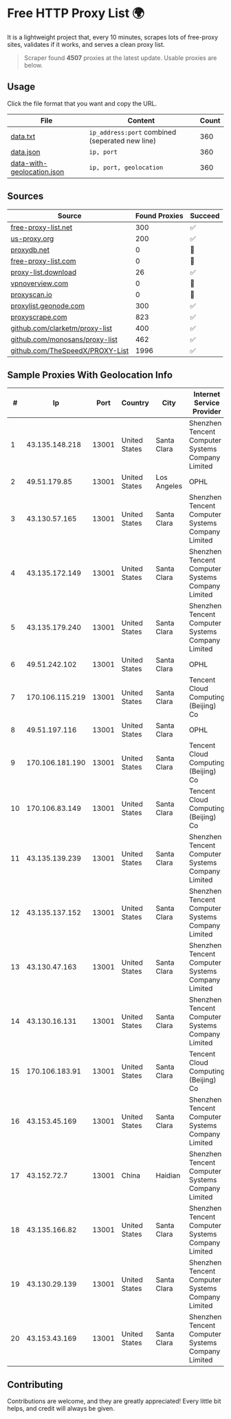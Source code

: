 
# Free HTTP Proxy List 🌍

It is a lightweight project that, every 10 minutes, scrapes lots of free-proxy sites, validates if it works, and serves a clean proxy list.


> Scraper found **4507** proxies at the latest update. Usable proxies are below.

## Usage

Click the file format that you want and copy the URL.


|File|Content|Count|
|----|-------|-----|
|[data.txt](https://raw.githubusercontent.com/themiralay/Proxy-List-World/master/data.txt)|`ip_address:port` combined (seperated new line)|360|
|[data.json](https://raw.githubusercontent.com/themiralay/Proxy-List-World/master/data.json)|`ip, port`|360|
|[data-with-geolocation.json](https://raw.githubusercontent.com/themiralay/Proxy-List-World/master/data-with-geolocation.json)|`ip, port, geolocation`|360|

## Sources

|Source|Found Proxies|Succeed|
|------|-------------|-------|
|[free-proxy-list.net](https://free-proxy-list.net)|300|✅|
|[us-proxy.org](https://www.us-proxy.org)|200|✅|
|[proxydb.net](http://proxydb.net)|0|🚫|
|[free-proxy-list.com](https://free-proxy-list.com/?page=&port=&type%5B%5D=http&type%5B%5D=https&up_time=0&search=Search)|0|🚫|
|[proxy-list.download](https://www.proxy-list.download/HTTP)|26|✅|
|[vpnoverview.com](https://vpnoverview.com/privacy/anonymous-browsing/free-proxy-servers)|0|🚫|
|[proxyscan.io](https://www.proxyscan.io)|0|🚫|
|[proxylist.geonode.com](https://proxylist.geonode.com/api/proxy-list?limit=300&page=1&sort_by=lastChecked&sort_type=desc&protocols=http,https)|300|✅|
|[proxyscrape.com](https://api.proxyscrape.com/v2/?request=displayproxies&protocol=http&timeout=10000&country=all&ssl=all&anonymity=all)|823|✅|
|[github.com/clarketm/proxy-list](https://raw.githubusercontent.com/clarketm/proxy-list/master/proxy-list-raw.txt)|400|✅|
|[github.com/monosans/proxy-list](https://raw.githubusercontent.com/monosans/proxy-list/main/proxies/http.txt)|462|✅|
|[github.com/TheSpeedX/PROXY-List](https://raw.githubusercontent.com/TheSpeedX/PROXY-List/master/http.txt)|1996|✅|


## Sample Proxies With Geolocation Info

|#|Ip|Port|Country|City|Internet Service Provider|
|-|--|----|-------|----|-------------------------|
|1|43.135.148.218|13001|United States|Santa Clara|Shenzhen Tencent Computer Systems Company Limited|
|2|49.51.179.85|13001|United States|Los Angeles|OPHL|
|3|43.130.57.165|13001|United States|Santa Clara|Shenzhen Tencent Computer Systems Company Limited|
|4|43.135.172.149|13001|United States|Santa Clara|Shenzhen Tencent Computer Systems Company Limited|
|5|43.135.179.240|13001|United States|Santa Clara|Shenzhen Tencent Computer Systems Company Limited|
|6|49.51.242.102|13001|United States|Santa Clara|OPHL|
|7|170.106.115.219|13001|United States|Santa Clara|Tencent Cloud Computing (Beijing) Co|
|8|49.51.197.116|13001|United States|Santa Clara|OPHL|
|9|170.106.181.190|13001|United States|Santa Clara|Tencent Cloud Computing (Beijing) Co|
|10|170.106.83.149|13001|United States|Santa Clara|Tencent Cloud Computing (Beijing) Co|
|11|43.135.139.239|13001|United States|Santa Clara|Shenzhen Tencent Computer Systems Company Limited|
|12|43.135.137.152|13001|United States|Santa Clara|Shenzhen Tencent Computer Systems Company Limited|
|13|43.130.47.163|13001|United States|Santa Clara|Shenzhen Tencent Computer Systems Company Limited|
|14|43.130.16.131|13001|United States|Santa Clara|Shenzhen Tencent Computer Systems Company Limited|
|15|170.106.183.91|13001|United States|Santa Clara|Tencent Cloud Computing (Beijing) Co|
|16|43.153.45.169|13001|United States|Santa Clara|Shenzhen Tencent Computer Systems Company Limited|
|17|43.152.72.7|13001|China|Haidian|Shenzhen Tencent Computer Systems Company Limited|
|18|43.135.166.82|13001|United States|Santa Clara|Shenzhen Tencent Computer Systems Company Limited|
|19|43.130.29.139|13001|United States|Santa Clara|Shenzhen Tencent Computer Systems Company Limited|
|20|43.153.43.169|13001|United States|Santa Clara|Shenzhen Tencent Computer Systems Company Limited|



## Contributing

Contributions are welcome, and they are greatly appreciated! Every
little bit helps, and credit will always be given.

